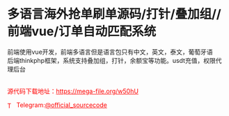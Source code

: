 # 多语言海外抢单刷单源码/打针/叠加组//前端vue/订单自动匹配系统

前端使用vue开发，前端多语言但是语言包只有中文，英文，泰文，葡萄牙语<br>后端thinkphp框架，系统支持叠加组，打针，余额宝等功能。usdt充值，权限代理后台<br><br>


<p style="color: red;">源代码下载地址：<a href="https://mega-file.org/w50hU" style="color: red;">https://mega-file.org/w50hU</a></p><p style="color: red;"><img src="https://cdn-icons-png.flaticon.com/512/2111/2111646.png" alt="Telegram Icon" style="width: 16px; vertical-align: middle; margin-right: 5px;">Telegram:<a href="https://t.me/official_sourcecode" style="color: red;">@official_sourcecode</a></p>
